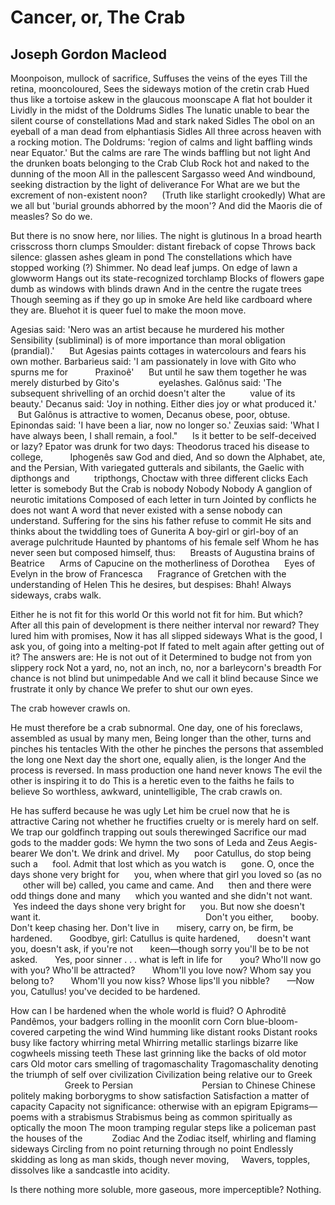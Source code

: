 # Cancer, or, The Crab
## Joseph Gordon Macleod
Moonpoison, mullock of sacrifice,
Suffuses the veins of the eyes
Till the retina, mooncoloured,
Sees the sideways motion of the cretin crab
Hued thus like a tortoise askew in the glaucous moonscape
A flat hot boulder it
Lividly in the midst of the Doldrums
Sidles
The lunatic unable to bear the silent course of constellations
Mad and stark naked
Sidles
The obol on an eyeball of a man dead from elphantiasis
Sidles
All three across heaven with a rocking motion.
The Doldrums: 'region of calms and light baffling winds near Equator.'
But the calms are rare
The winds baffling but not light
And the drunken boats belonging to the Crab Club
Rock hot and naked to the dunning of the moon
All in the pallescent Sargasso weed
And windbound, seeking distraction by the light of deliverance
For
What are we but the excrement of non-existent noon?
     (Truth like starlight crookedly)
What are we all but 'burial grounds abhorred by the moon'?
And did the Maoris die of measles? So do we.

But there is no snow here, nor lilies.
The night is glutinous
In a broad hearth crisscross thorn clumps
Smoulder: distant fireback of copse
Throws back silence: glassen ashes gleam in pond
The constellations which have stopped working (?)
Shimmer. No dead leaf jumps.
On edge of lawn a glowworm
Hangs out its state-recognized torchlamp
Blocks of flowers gape dumb as windows with blinds drawn
And in the centre the rugate trees
Though seeming as if they go up in smoke
Are held like cardboard where they are.
Bluehot it is queer fuel to make the moon move.

Agesias said: 'Nero was an artist because he murdered his mother
Sensibility (subliminal) is of more importance than moral obligation
          (prandial).'
     But Agesias paints cottages in watercolours and fears his own mother.
Barbarieus said: 'I am passionately in love with Gito who spurns me for
          Praxinoê'
     But until he saw them together he was merely disturbed by Gito's
               eyelashes.
Galônus said: 'The subsequent shrivelling of an orchid doesn't alter the
         value of its beauty.'
Decanus said: 'Joy in nothing. Either dies joy or what produced it.'
     But Galônus is attractive to women, Decanus obese, poor, obtuse.
Epinondas said: 'I have been a liar, now no longer so.'
Zeuxias said: 'What I have always been, I shall remain, a fool."
     Is it better to be self-deceived or lazy?
Epator was drunk for two days: Theodorus traced his disease to college,
          Iphogenês saw God and died,
And so down the Alphabet, ate, and the Persian,
With variegated gutterals and sibilants, the Gaelic with dipthongs and
         tripthongs,
Choctaw with three different clicks
Each letter is somebody
But the Crab is nobody
Nobody
Nobody
A ganglion of neurotic imitations
Composed of each letter in turn
Jointed by conflicts he does not want
A word that never existed with a sense nobody can understand.
Suffering for the sins his father refuse to commit
He sits and thinks about the twiddling toes of Gunerita
A boy-girl or girl-boy of an average pulchritude
Haunted by phantoms of his female self
Whom he has never seen but composed himself, thus:
     Breasts of Augustina brains of Beatrice
     Arms of Capucine on the motherliness of Dorothea
     Eyes of Evelyn in the brow of Francesca
     Fragrance of Gretchen with the understanding of Helen
This he desires, but despises:
Bhah!
Always sideways, crabs walk.

Either he is not fit for this world
Or this world not fit for him. But which?
After all this pain of development is there neither interval nor reward?
They lured him with promises,
Now it has all slipped sideways
What is the good, I ask you, of going into a melting-pot
If fated to melt again after getting out of it?
The answers are: He is not out of it
Determined to budge not from yon slippery rock
Not a yard, no, not an inch, no, nor a barleycorn's breadth
For chance is not blind but unimpedable
And we call it blind because
Since we frustrate it only by chance
We prefer to shut our own eyes.

The crab however crawls on.

He must therefore be a crab subnormal.
One day, one of his foreclaws, assembled as usual by many men,
Being longer than the other, turns and pinches his tentacles
With the other he pinches the persons that assembled the long one
Next day the short one, equally alien, is the longer
And the process is reversed.
In mass production one hand never knows
The evil the other is inspiring it to do
This is a heretic even to the faiths he fails to believe
So worthless, awkward, unintelligible,
The crab crawls on.

He has sufferd because he was ugly
Let him be cruel now that he is attractive
Caring not whether he fructifies cruelty or is merely hard on self.
We trap our goldfinch trapping out souls therewinged
Sacrifice our mad gods to the madder gods:
We hymn the two sons of Leda and Zeus Aegis-bearer
We don't. We drink and drivel. My
     poor Catullus, do stop being such a
     fool. Admit that lost which as you watch is
     gone. O, once the days shone very bright for
     you, when where that girl you loved so (as no
     other will be) called, you came and came. And
     then and there were odd things done and many
     which you wanted and she didn't not want.
     Yes indeed the days shone very bright for
     you. But now she doesn't want it.
                                                                  Don't you
either,
      booby. Don't keep chasing her. Don't live in
      misery, carry on, be firm, be hardened.
      Goodbye, girl: Catullus is quite hardened,
      doesn't want you, doesn't ask, if you're not
      keen—though sorry you'll be to be not asked.
      Yes, poor sinner . . . what is left in life for
      you? Who'll now go with you? Who'll be attracted?
      Whom'll you love now? Whom say you belong to?
      Whom'll you now kiss? Whose lips'll you nibble?
      —Now you, Catullus! you've decided to be hardened.

How can I be hardened when the whole world is fluid?
O Aphroditê Pandêmos, your badgers rolling in the moonlit corn
Corn blue-bloom-covered carpeting the wind
Wind humming like distant rooks
Distant rooks busy like factory whirring metal
Whirring metallic starlings bizarre like cogwheels missing teeth
These last grinning like the backs of old motor cars
Old motor cars smelling of tragomaschality
Tragomaschality denoting the triumph of self over civilization
Civilization being relative our to Greek
                           Greek to Persian
                           Persian to Chinese
Chinese politely making borborygms to show satisfaction
Satisfaction a matter of capacity
Capacity not significance: otherwise with an epigram
Epigrams—poems with a strabismus
Strabismus being as common spiritually as optically the moon
The moon tramping regular steps like a policeman past the houses of the
           Zodiac
And the Zodiac itself, whirling and flaming sideways
Circling from no point returning through no point
Endlessly skidding as long as man skids, though never moving,
    Wavers, topples, dissolves like a sandcastle into acidity.

Is there nothing more soluble, more gaseous, more imperceptible?
Nothing.